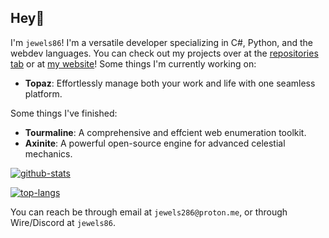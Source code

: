 ## Hey👋
I'm `jewels86`! I'm a versatile developer specializing in C#, Python, and the webdev languages. 
You can check out my projects over at the [repositories tab](https://github.com/jewels86?tab=repositories) or at [my website](https://jewels86.me)!
Some things I'm currently working on:
- **Topaz**: Effortlessly manage both your work and life with one seamless platform.

Some things I've finished:
- **Tourmaline**: A comprehensive and effcient web enumeration toolkit.
- **Axinite**: A powerful open-source engine for advanced celestial mechanics.

[![github-stats](https://github-readme-stats.vercel.app/api?username=jewels86&show_icons=true&theme=github_dark)](https://github.com/anuraghazra/github-readme-stats)

[![top-langs](https://github-readme-stats.vercel.app/api/top-langs/?username=jewels86&theme=github_dark&layout=donut)](https://github.com/anuraghazra/github-readme-stats)

You can reach be through email at `jewels286@proton.me`, or through Wire/Discord at `jewels86`.
